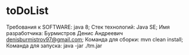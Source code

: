 # toDoList

Требования к SOFTWARE: java 8;
Стек технологий: Java SE;
Имя разработчика: Бурмистров Денис Андреевич denisburmistrov97@gmail.com;
Команда для сборки: mvn clean install;
Команда для запуска: java -jar ./tm.jar
